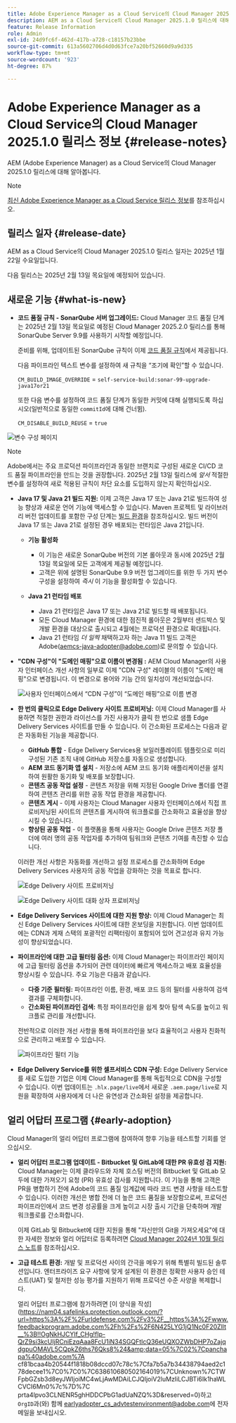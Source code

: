 ```yaml
---
title: Adobe Experience Manager as a Cloud Service의 Cloud Manager 2025.1.0 릴리스 정보
description: AEM as a Cloud Service의 Cloud Manager 2025.1.0 릴리스에 대해 알아봅니다.
feature: Release Information
role: Admin
exl-id: 24d9fc6f-462d-417b-a728-c18157b23bbe
source-git-commit: 613a5602706d4d0d63fce7a20bf52660d9a9d335
workflow-type: tm+mt
source-wordcount: '923'
ht-degree: 87%

---
```


# Adobe Experience Manager as a Cloud Service의 Cloud Manager 2025.1.0 릴리스 정보 {#release-notes}

<!-- https://wiki.corp.adobe.com/pages/viewpage.action?pageId=3389843928 -->

AEM (Adobe Experience Manager) as a Cloud Service의 Cloud Manager 2025.1.0 릴리스에 대해 알아봅니다.

>[!NOTE]
>
>[최신 Adobe Experience Manager as a Cloud Service 릴리스 정보](/help/release-notes/release-notes-cloud/release-notes-current.md)를 참조하십시오.

## 릴리스 일자 {#release-date}

AEM as a Cloud Service의 Cloud Manager 2025.1.0 릴리스 일자는 2025년 1월 22일 수요일입니다.

다음 릴리스는 2025년 2월 13일 목요일에 예정되어 있습니다.


## 새로운 기능 {#what-is-new}

* **코드 품질 규칙 - SonarQube 서버 업그레이드:** Cloud Manager 코드 품질 단계는 2025년 2월 13일 목요일로 예정된 Cloud Manager 2025.2.0 릴리스를 통해 SonarQube Server 9.9를 사용하기 시작할 예정입니다.

  준비를 위해, 업데이트된 SonarQube 규칙이 이제 [코드 품질 규칙](/help/implementing/cloud-manager/code-quality-testing.md#understanding-code-quality-rules)에서 제공됩니다.

  다음 파이프라인 텍스트 변수를 설정하여 새 규칙을 “조기에 확인”할 수 있습니다.

  `CM_BUILD_IMAGE_OVERRIDE` = `self-service-build:sonar-99-upgrade-java17or21`

  또한 다음 변수를 설정하여 코드 품질 단계가 동일한 커밋에 대해 실행되도록 하십시오(일반적으로 동일한 `commitId`에 대해 건너뜀).

  `CM_DISABLE_BUILD_REUSE` = `true`

![변수 구성 페이지](/help/implementing/cloud-manager/release-notes/assets/variables-config.png)

>[!NOTE]
>
>Adobe에서는 주요 프로덕션 파이프라인과 동일한 브랜치로 구성된 새로운 CI/CD 코드 품질 파이프라인을 만드는 것을 권장합니다. 2025년 2월 13일 릴리스에 *앞서* 적절한 변수를 설정하여 새로 적용된 규칙이 차단 요소를 도입하지 않는지 확인하십시오.

* **Java 17 및 Java 21 빌드 지원:** 이제 고객은 Java 17 또는 Java 21로 빌드하여 성능 향상과 새로운 언어 기능에 액세스할 수 있습니다. Maven 프로젝트 및 라이브러리 버전 업데이트를 포함한 구성 단계는 [빌드 환경](/help/implementing/cloud-manager/getting-access-to-aem-in-cloud/build-environment-details.md)을 참조하십시오. 빌드 버전이 Java 17 또는 Java 21로 설정된 경우 배포되는 런타임은 Java 21입니다.

   * **기능 활성화**
      * 이 기능은 새로운 SonarQube 버전의 기본 롤아웃과 동시에 2025년 2월 13일 목요일에 모든 고객에게 제공될 예정입니다.
      * 고객은 위에 설명된 SonarQube 9.9 버전 업그레이드를 위한 두 가지 변수 구성을 설정하여 *즉시* 이 기능을 활성화할 수 있습니다.

   * **Java 21 런타임 배포**
      * Java 21 런타임은 Java 17 또는 Java 21로 빌드할 때 배포됩니다.
      * 모든 Cloud Manager 환경에 대한 점진적 롤아웃은 2월부터 샌드박스 및 개발 환경을 대상으로 출시되고 4월에는 프로덕션 환경으로 확대됩니다.
      * Java 21 런타임 *더 일찍* 채택하고자 하는 Java 11 빌드 고객은 Adobe([aemcs-java-adopter@adobe.com](mailto:aemcs-java-adopter@adobe.com))로 문의할 수 있습니다.

* **&quot;CDN 구성&quot;이 &quot;도메인 매핑&quot;으로 이름이 변경됨 :** AEM Cloud Manager의 사용자 인터페이스 개선 사항의 일부로 이제 &quot;CDN 구성&quot; 레이블의 이름이 &quot;도메인 매핑&quot;으로 변경됩니다. 이 변경으로 용어와 기능 간의 일치성이 개선되었습니다. <!-- CMGR-64738 -->

  ![사용자 인터페이스에서 “CDN 구성”이 “도메인 매핑”으로 이름 변경](/help/implementing/cloud-manager/release-notes/assets/domain-mappings.png)

* **한 번의 클릭으로 Edge Delivery 사이트 프로비저닝:** 이제 Cloud Manager를 사용하면 적절한 권한과 라이선스를 가진 사용자가 클릭 한 번으로 샘플 Edge Delivery Services 사이트를 만들 수 있습니다. 이 간소화된 프로세스는 다음과 같은 자동화된 기능을 제공합니다.

   * **GitHub 통합** - Edge Delivery Services용 보일러플레이트 템플릿으로 미리 구성된 기존 조직 내에 GitHub 저장소를 자동으로 생성합니다.
   * **AEM 코드 동기화 앱 설치** - 저장소에 AEM 코드 동기화 애플리케이션을 설치하여 원활한 동기화 및 배포를 보장합니다.
   * **콘텐츠 공동 작업 설정** - 콘텐츠 저장을 위해 지정된 Google Drive 폴더를 연결하여 콘텐츠 관리를 위한 공동 작업 환경을 제공합니다.
   * **콘텐츠 게시** - 이제 사용자는 Cloud Manager 사용자 인터페이스에서 직접 프로비저닝된 사이트의 콘텐츠를 게시하여 워크플로를 간소화하고 효율성을 향상시킬 수 있습니다.
   * **향상된 공동 작업** - 이 플랫폼을 통해 사용자는 Google Drive 콘텐츠 저장 폴더에 여러 명의 공동 작업자를 추가하여 팀워크와 콘텐츠 기여를 촉진할 수 있습니다.

  이러한 개선 사항은 자동화를 개선하고 설정 프로세스를 간소화하며 Edge Delivery Services 사용자의 공동 작업을 강화하는 것을 목표로 합니다. <!-- CMGR-59362 -->

  ![Edge Delivery 사이트 프로비저닝](/help/implementing/cloud-manager/release-notes/assets/eds-one-click-60.png)

  ![Edge Delivery 사이트 대화 상자 프로비저닝](/help/implementing/cloud-manager/release-notes/assets/eds-provision-60.png)

* **Edge Delivery Services 사이트에 대한 지원 향상:** 이제 Cloud Manager는 최신 Edge Delivery Services 사이트에 대한 온보딩을 지원합니다. 이번 업데이트에는 CDN과 게재 스택의 포괄적인 리팩터링이 포함되어 있어 견고성과 유지 가능성이 향상되었습니다.

* **파이프라인에 대한 고급 필터링 옵션:** 이제 Cloud Manager는 파이프라인 페이지에 고급 필터링 옵션을 추가되어 관련 데이터에 빠르게 액세스하고 배포 효율성을 향상시킬 수 있습니다. 주요 기능은 다음과 같습니다.

   * **다중 기준 필터링:** 파이프라인 이름, 환경, 배포 코드 등의 필터를 사용하여 검색 결과를 구체화합니다.
   * **간소화된 파이프라인 검색:** 특정 파이프라인을 쉽게 찾아 탐색 속도를 높이고 워크플로 관리를 개선합니다.

  전반적으로 이러한 개선 사항을 통해 파이프라인을 보다 효율적이고 사용자 친화적으로 관리하고 배포할 수 있습니다.

  ![파이프라인 필터 기능](/help/implementing/cloud-manager/release-notes/assets/pipeline-filters.png)

* **Edge Delivery Service를 위한 셀프서비스 CDN 구성:** Edge Delivery Service를 새로 도입한 기업은 이제 Cloud Manager를 통해 독립적으로 CDN을 구성할 수 있습니다. 이번 업데이트는 `.hlx.page/live`에서 새로운 `.aem.page/live`로 지원을 확장하여 사용자에게 더 나은 유연성과 간소화된 설정을 제공합니다.

## 얼리 어답터 프로그램 {#early-adoption}

Cloud Manager의 얼리 어답터 프로그램에 참여하여 향후 기능을 테스트할 기회를 얻으십시오.

* **얼리 어답터 프로그램 업데이트 - Bitbucket 및 GitLab에 대한 PR 유효성 검 지원:** Cloud Manager는 이제 클라우드와 자체 호스팅 버전의 Bitbucket 및 GitLab 모두에 대한 가져오기 요청 (PR) 유효성 검사를 지원합니다. 이 기능을 통해 고객은 PR을 병합하기 전에 Adobe의 코드 품질 임계값에 따라 코드 변경 사항을 테스트할 수 있습니다. 이러한 개선은 병합 전에 더 높은 코드 품질을 보장함으로써, 프로덕션 파이프라인에서 코드 변경 성공률을 크게 높이고 시장 출시 기간을 단축하며 개발 워크플로를 간소화합니다.

  이제 GitLab 및 Bitbucket에 대한 지원을 통해 &quot;자신만의 Git을 가져오세요&quot;에 대한 자세한 정보와 얼리 어답터로 등록하려면 [Cloud Manager 2024년 10월 릴리스 노트](/help/implementing/cloud-manager/release-notes/2024/2024-10-0.md##gitlab-bitbucket)를 참조하십시오.

* **고급 테스트 환경:** 개발 및 프로덕션 사이의 간극을 메우기 위해 특별히 빌드된 솔루션입니다. 엔터프라이즈 요구 사항에 맞게 설계된 이 환경은 정확한 사용자 승인 테스트(UAT) 및 철저한 성능 평가를 지원하기 위해 프로덕션 수준 사양을 복제합니다.

  얼리 어답터 프로그램에 참가하려면 [이 양식을 작성](https://nam04.safelinks.protection.outlook.com/?url=https%3A%2F%2Furldefense.com%2Fv3%2F__https%3A%2Fwww.feedbackprogram.adobe.com%2Fh%2Fs%2F6N425LYG1jQ1Nc0F20Zllt__%3B!!OgNkHJCYlf_CHg!fIp-QrZ9si3kcUIjRCniEzqAaa8FcU1iN34SGQFtlcQ36eUQXOZWbDHP7oZajqdgpuOMAVL5CQpkZ6ths76Qks8%24&amp;data=05%7C02%7Cpanchapa%40adobe.com%7A cf81bcaa4b20544f1818b08dccd07c78c%7Cfa7b5a7b34438794aed2c178decee1%7C0%7C0%7C638610680502164019%7CUnknown%7CTWFpbGZsb3d8eyJWIjoiMC4wLjAwMDAiLCJQIjoiV2luMzIiLCJBTi6Ik1haWLCVCI6Mn0%7c%7D%7C prta4lpvo3CLNENR5ghHDDCPbG1adUaNZQ%3D&amp;reserved=0)하고 `OrgID`과(와) 함께 [earlyadopter_cs_advtestenvironment@adobe.com](mailto:earlyadopter_cs_advtestenvironment@adobe.com)에 전자 메일을 보내십시오.



<!-- ## Bug fixes -->




<!-- ## Known issues {#known-issues} -->
